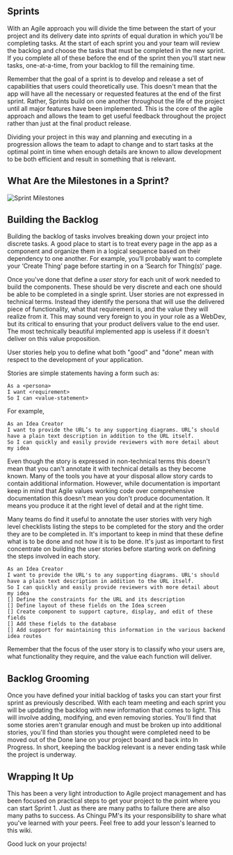 ## Sprints

With an Agile approach you will divide the time between the start of your project and its delivery date into *_sprints_* of equal duration in which you'll be completing tasks. At the start of each sprint you and your team will review the backlog and choose the tasks that must be completed in the new sprint. If you complete all of these before the end of the sprint then you'll start new tasks, one-at-a-time, from your backlog to fill the remaining time.

Remember that the goal of a sprint is to develop and release a set of capabilities that users could theoretically use. This doesn't mean that the app will have all the necessary or requested features at the end of the first sprint. Rather, Sprints build on one another throughout the life of the project until all major features have been implemented. This is the core of the agile approach and allows the team to get useful feedback throughout the project rather than just at the final product release.

Dividing your project in this way and planning and executing in a progression allows the team to adapt to change and to start tasks at the optimal point in time when enough details are known to allow development to be both efficient and result in something that is relevant.

## What Are the Milestones in a Sprint?

![Sprint Milestones](https://github.com/Chingu-cohorts/pmrok/blob/development/diagrams/Sprint%20Milestones.png)

## Building the Backlog

Building the backlog of tasks involves breaking down your project into discrete tasks. A good place to start is to treat every page in the app as a component and organize them in a logical sequence based on their dependency to one another. For example, you’ll probably want to complete your ‘Create Thing’ page before starting in on a ‘Search for Thing(s)’ page.

Once you've done that define a *_user story_* for each unit of work needed to build the components. These should be very discrete and each one should be able to be completed in a single sprint. User stories are not expressed in technical terms. Instead they identify the persona that will use the delivered piece of functionality, what that requirement is, and the value they will realize from it. This may sound very foreign to you in your role as a WebDev, but its critical to ensuring that your product delivers value to the end user. The most technically beautiful implemented app is useless if it doesn't deliver on this value proposition.

User stories help you to define what both "good" and "done" mean with respect to the development of your application.

Stories are simple statements having a form such as:
```
As a <persona> 
I want <requirement> 
So I can <value-statement>
```
For example,
```
As an Idea Creator 
I want to provide the URL’s to any supporting diagrams. URL’s should have a plain text description in addition to the URL itself.
So I can quickly and easily provide reviewers with more detail about my idea
```
Even though the story is expressed in non-technical terms this doesn't mean that you can't annotate it with technical details as they become known. Many of the tools you have at your disposal allow story cards to contain additional information. However, while documentation is important keep in mind that Agile values working code over comprehensive documentation this doesn't mean you don't produce documentation. It means you produce it at the right level of detail and at the right time.

Many teams do find it useful to annotate the user stories with very high level checklists listing the steps to be completed for the story and the order they are to be completed in. It's important to keep in mind that these define what is to be done and not how it is to be done. It's just as important to first concentrate on building the user stories before starting work on defining the steps involved in each story.
```
As an Idea Creator
I want to provide the URL's to any supporting diagrams. URL's should have a plain text description in addition to the URL itself.
So I can quickly and easily provide reviewers with more detail about my idea
[] Define the constraints for the URL and its description
[] Define layout of these fields on the Idea screen
[] Create component to support capture, display, and edit of these fields
[] Add these fields to the database
[] Add support for maintaining this information in the various backend idea routes
```
Remember that the focus of the user story is to classify who your users are, what functionality they require, and the value each function will deliver.

## Backlog Grooming

Once you have defined your initial backlog of tasks you can start your first sprint as previously described. With each team meeting and each sprint you will be updating the backlog with new information that comes to light. This will involve adding, modifying, and even removing stories. You'll find that some stories aren't granular enough and must be broken up into additional stories, you'll find than stories you thought were completed need to be moved out of the Done lane on your project board and back into In Progress. In short, keeping the backlog relevant is a never ending task while the project is underway.

## Wrapping It Up

This has been a very light introduction to Agile project management and has been focused on practical steps to get your project to the point where you can start Sprint 1. Just as there are many paths to failure there are also many paths to success. As Chingu PM's its your responsibility to share what you've learned with your peers. Feel free to add your lesson's learned to this wiki.

Good luck on your projects! 
